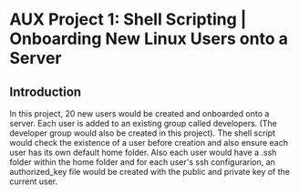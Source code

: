 # AUX Project 1: Shell Scripting | Onboarding New Linux Users onto a Server

## Introduction

In this project, 20 new users would be created and onboarded onto a server. Each user is added to an existing group called developers. (The developer group would also be created in this project). The shell script would check the existence of a user before creation and also ensure each user has its own default home folder. Also each user would have a .ssh folder within the home folder and for each user's ssh configurarion, an authorized_key file would be created with the public and private key of the current user.

